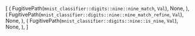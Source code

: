 [
    (
        FugitivePath(`mnist_classifier::digits::nine::nine_match`, `Val`),
        None,
    ),
    (
        FugitivePath(`mnist_classifier::digits::nine::nine_match_refine`, `Val`),
        None,
    ),
    (
        FugitivePath(`mnist_classifier::digits::nine::is_nine`, `Val`),
        None,
    ),
]